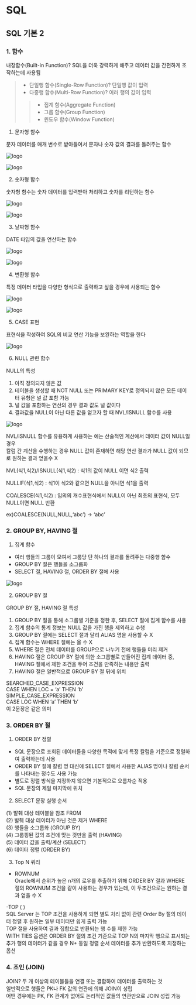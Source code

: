 # SQL  
  
## SQL 기본 2  
  
### 1. 함수  
  
내장함수(Built-in Function)? SQL을 더욱 강력하게 해주고 데이터 값을 간편하게 조작하는데 사용됨  
> - 단일행 함수(Single-Row Function)? 단일행 값이 입력  
>- 다중행 함수(Multi-Row Function)? 여러 행의 값이 입력  
>> - 집계 함수(Aggregate Function)  
>> - 그룹 함수(Group Function)  
>> - 윈도우 함수(Window Function)  
  
1. 문자형 함수  
  
문자 데이터를 매개 변수로 받아들여서 문자나 숫자 값의 결과를 돌려주는 함수  
  
![logo](http://www.dbguide.net/publishing/img/knowledge/SQL_182.jpg)  
  
![logo](http://www.dbguide.net/publishing/img/knowledge/SQL_183.jpg)  
  
2. 숫자형 함수  
  
숫자형 함수는 숫자 데이터를 입력받아 처리하고 숫자를 리턴하는 함수  
  
![logo](http://www.dbguide.net/publishing/img/knowledge/SQL_184.jpg)  
  
![logo](http://www.dbguide.net/publishing/img/knowledge/SQL_185.jpg)  
  
3. 날짜형 함수  
  
DATE 타입의 값을 연산하는 함수  
  
![logo](http://www.dbguide.net/publishing/img/knowledge/SQL_186.jpg)  
  
![logo](http://www.dbguide.net/publishing/img/knowledge/SQL_187.jpg)  
  
4. 변환형 함수  
  
특정 데이터 타입을 다양한 형식으로 출력하고 싶을 경우에 사용되는 함수  
  
![logo](http://www.dbguide.net/publishing/img/knowledge/SQL_188.jpg)  
  
![logo](http://www.dbguide.net/publishing/img/knowledge/SQL_189.jpg)  
  
5. CASE 표현  
  
표현식을 작성하여 SQL의 비교 연산 기능을 보완하는 역할을 한다  
  
![logo](http://www.dbguide.net/publishing/img/knowledge/SQL_190.jpg)  
  
6. NULL 관련 함수  
  
NULL의 특성  
1. 아직 정의되지 않은 값  
2. 테이블을 생성할 때 NOT NULL 또는 PRIMARY KEY로 정의되지 않은 모든 데이터 유형은 널 값 포함 가능  
3. 널 값을 포함하는 연산의 경우 결과 값도 널 값이다  
4. 결과값을 NULL이 아닌 다른 값을 얻고자 할 때 NVL/ISNULL 함수를 사용  
  
![logo](http://www.dbguide.net/publishing/img/knowledge/SQL_191.jpg)  
  
NVL/ISNULL 함수를 유용하게 사용하는 예는 산술적인 계산에서 데이터 값이 NULL일 경우  
칼럼 간 계산을 수행하는 경우 NULL 값이 존재하면 해당 연산 결과가 NULL 값이 되므로 원하는 결과 얻을수 X  
  
NVL(식1,식2)/ISNULL(식1,식2) : 식1의 값이 NULL 이면 식2 출력  
  
NULLIF(식1,식2) : 식1이 식2와 같으면 NULL을 아니면 식1을 출력  
  
COALESCE(식1,식2) : 임의의 개수표현식에서 NULL이 아닌 최초의 표현식, 모두 NULL이면 NULL 반환  
  
ex)COALESCE(NULL,NULL,‘abc’) -> ‘abc’  
  
### 2. GROUP BY, HAVING 절  
  
1. 집계 함수
  
- 여러 행들의 그룹이 모여서 그룹당 단 하나의 결과를 돌려주는 다중행 함수  
- GROUP BY 절은 행들을 소그룹화  
- SELECT 절, HAVING 절, ORDER BY 절에 사용  
  
![logo](http://www.dbguide.net/publishing/img/knowledge/SQL_193.jpg)  
  
2. GROUP BY 절  
  
GROUP BY 절, HAVING 절 특성  
1. GROUP BY 절을 통해 소그룹별 기준을 정한 후, SELECT 절에 집계 함수를 사용  
4. 집계 함수의 통계 정보는 NULL 값을 가진 행을 제외하고 수행
5. GROUP BY 절에는 SELECT 절과 달리 ALIAS 명을 사용할 수 X
6. 집계 함수는 WHERE 절에는 올 수 X  
7. WHERE 절은 전체 데이터를 GROUP으로 나누기 전에 행들을 미리 제거  
8. HAVING 절은 GROUP BY 절에 의한 소그룹별로 만들어진 집계 데이터 중, HAVING 절에서 제한 조건을 두어 조건을 만족하는 내용만 출력
9. HAVING 절은 일반적으로 GROUP BY 절 뒤에 위치  
  
SEARCHED_CASE_EXPRESSION  
CASE WHEN LOC = ‘a’ THEN ‘b’  
SIMPLE_CASE_EXPRESSION  
CASE LOC WHEN ‘a’ THEN ‘b’  
이 2문장은 같은 의미  
  
### 3. ORDER BY 절  
  
1. ORDER BY 정렬
- SQL 문장으로 조회된 데이터들을 다양한 목적에 맞게 특정 칼럼을 기준으로 정렬하여 출력하는데 사용  
- ORDER BY 절에 칼럼 명 대신에 SELECT 절에서 사용한 ALIAS 명이나 칼럼 순서를 나타내는 정수도 사용 가능  
- 별도로 정렬 방식을 지정하지 않으면 기본적으로 오름차순 적용  
- SQL 문장의 제일 마지막에 위치  
  
2. SELECT 문장 실행 순서  
  
(1) 발췌 대상 테이블을 참조 FROM  
(2) 발췌 대상 데이터가 아닌 것은 제거 WHERE  
(3) 행들을 소그룹화 (GROUP BY)  
(4) 그룹핑된 값의 조건에 맞는 것만을 출력 (HAVING)  
(5) 데이터 값을 출력/계산 (SELECT)  
(6) 데이터 정렬 (ORDER BY)  
  
3. Top N 쿼리  
- ROWNUM  
Oracle에서 순위가 높은 n개의 로우를 추출하기 위해 ORDER BY 절과 WHERE 절의 ROWNUM 조건을 같이 사용하는 경우가 있는데, 이 두조건으로는 원하는 결과 얻을 수 X  
  
-TOP ( )  
SQL Server 는 TOP 조건을 사용하게 되면 별도 처리 없이 관련 Order By 절의 데이터 정렬 후 원하는 일부 데이터만 쉽게 출력 가능  
TOP 절을 사용하여 결과 집합으로 반환되는 행 수를 제한 가능  
WITH TIES 옵션은 ORDER BY 절의 조건 기준으로 TOP N의 마지막 행으로 표시되는 추가 행의 데이터가 같을 경우 N+ 동일 정렬 순서 데이터를 추가 반환하도록 지정하는 옵션  
  
### 4. 조인 (JOIN)  
  
JOIN? 두 개 이상의 테이블들을 연결 또는 결합하여 데이터를 출력하는 것  
일반적으로 행들은 PK나 FK 값의 연관에 의해 JOIN이 성립  
어떤 경우에는 PK, FK 관계가 없어도 논리적인 값들의 연관만으로 JOIN 성립 가능  
  

